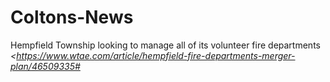 # Coltons-News
Hempfield Township looking to manage all of its volunteer fire departments
<cite><https://www.wtae.com/article/hempfield-fire-departments-merger-plan/46509335#<cite/>
